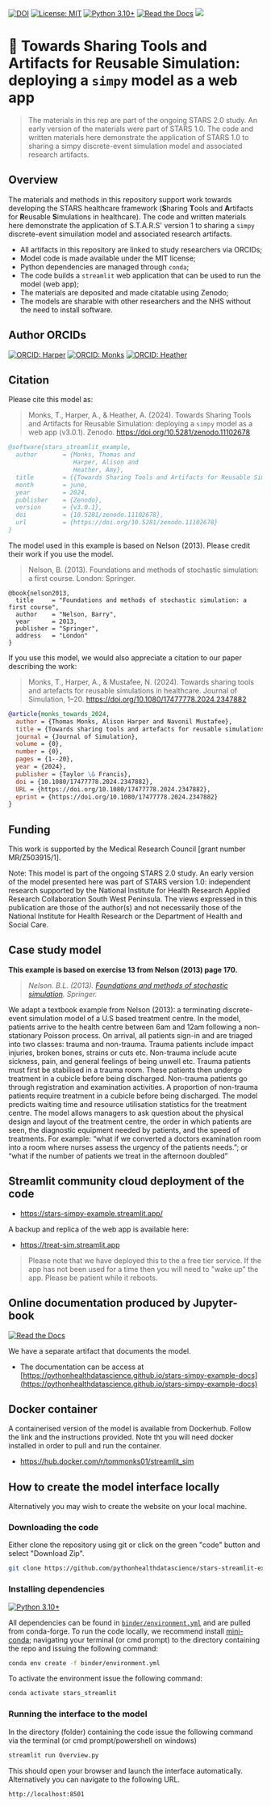 [![DOI](https://zenodo.org/badge/DOI/10.5281/zenodo.11102678.svg)](https://doi.org/10.5281/zenodo.11102678)
[![License: MIT](https://img.shields.io/badge/License-MIT-yellow.svg)](https://opensource.org/licenses/MIT)
[![Python 3.10+](https://img.shields.io/badge/python-3.10+-blue.svg)](https://www.python.org/downloads/release/python-3100+/)
[![Read the Docs](https://readthedocs.org/projects/pip/badge/?version=latest)](https://pythonhealthdatascience.github.io/stars-simpy-example-docs)
[<img src="https://img.shields.io/static/v1?label=dockerhub&message=images&color=important?style=for-the-badge&logo=docker">](https://hub.docker.com/r/tommonks01/treat_sim)

# 💫 Towards Sharing Tools and Artifacts for Reusable Simulation: deploying a `simpy` model as a web app

> The materials in this rep are part of the ongoing STARS 2.0 study. An early version of the materials were part of STARS 1.0. The code and written materials here demonstrate the application of STARS 1.0 to sharing a simpy discrete-event simulation model and associated research artifacts.

## Overview

The materials and methods in this repository support work towards developing the STARS healthcare framework (**S**haring **T**ools and **A**rtifacts for **R**eusable **S**imulations in healthcare).  The code and written materials here demonstrate the application of S.T.A.R.S' version 1 to sharing a `simpy` discrete-event simuilation model and associated research artifacts.  

* All artifacts in this repository are linked to study researchers via ORCIDs;
* Model code is made available under the MIT license;
* Python dependencies are managed through `conda`;
* The code builds a `streamlit` web application that can be used to run the model (web app);
* The materials are deposited and made citatable using Zenodo;
* The models are sharable with other researchers and the NHS without the need to install software.

## Author ORCIDs

[![ORCID: Harper](https://img.shields.io/badge/Alison_Harper_ORCID-0000--0001--5274--5037-brightgreen)](https://orcid.org/0000-0001-5274-5037)
[![ORCID: Monks](https://img.shields.io/badge/Tom_Monks_ORCID-0000--0003--2631--4481-brightgreen)](https://orcid.org/0000-0003-2631-4481)
[![ORCID: Heather](https://img.shields.io/badge/Amy_Heather_ORCID-0000--0002--6596--3479-brightgreen)](https://orcid.org/0000-0002-6596-3479)

## Citation

Please cite this model as:

> Monks, T., Harper, A., & Heather, A. (2024). Towards Sharing Tools and Artifacts for Reusable Simulation: deploying a `simpy` model as a web app (v3.0.1). Zenodo. https://doi.org/10.5281/zenodo.11102678

```bibtex
@software{stars_streamlit_example,
  author       = {Monks, Thomas and
                  Harper, Alison and
                  Heather, Amy},
  title        = {{Towards Sharing Tools and Artifacts for Reusable Simulation: deploying a `simpy` model as a web app}},
  month        = june,
  year         = 2024,
  publisher    = {Zenodo},
  version      = {v3.0.1},
  doi          = {10.5281/zenodo.11102678},
  url          = {https://doi.org/10.5281/zenodo.11102678}
}
```

The model used in this example is based on Nelson (2013).  Please credit their work if you use the model.

> Nelson, B. (2013). Foundations and methods of stochastic simulation: a first course. London: Springer.

```
@book{nelson2013,
  title     = "Foundations and methods of stochastic simulation: a first course",
  author    = "Nelson, Barry",
  year      = 2013,
  publisher = "Springer",
  address   = "London"
}
```

If you use this model, we would also appreciate a citation to our paper describing the work:

> Monks, T., Harper, A., & Mustafee, N. (2024). Towards sharing tools and artefacts for reusable simulations in healthcare. Journal of Simulation, 1–20. https://doi.org/10.1080/17477778.2024.2347882

```bibtex
@article{monks_towards_2024,
  author = {Thomas Monks, Alison Harper and Navonil Mustafee},
  title = {Towards sharing tools and artefacts for reusable simulations in healthcare},
  journal = {Journal of Simulation},
  volume = {0},
  number = {0},
  pages = {1--20},
  year = {2024},
  publisher = {Taylor \& Francis},
  doi = {10.1080/17477778.2024.2347882},
  URL = {https://doi.org/10.1080/17477778.2024.2347882},
  eprint = {https://doi.org/10.1080/17477778.2024.2347882}
}

```

## Funding

This work is supported by the Medical Research Council [grant number MR/Z503915/1].

Note: This model is part of the ongoing STARS 2.0 study. An early version of the model presented here was part of STARS version 1.0: independent research supported by the National Institute for Health Research Applied Research Collaboration South West Peninsula. The views expressed in this publication are those of the author(s) and not necessarily those of the National Institute for Health Research or the Department of Health and Social Care.

## Case study model

**This example is based on exercise 13 from Nelson (2013) page 170.**

> *Nelson. B.L. (2013). [Foundations and methods of stochastic simulation](https://www.amazon.co.uk/Foundations-Methods-Stochastic-Simulation-International/dp/1461461596/ref=sr_1_1?dchild=1&keywords=foundations+and+methods+of+stochastic+simulation&qid=1617050801&sr=8-1). Springer.* 

We adapt a textbook example from Nelson (2013): a terminating discrete-event simulation model of a U.S based treatment centre. In the model, patients arrive to the health centre between 6am and 12am following a non-stationary Poisson process. On arrival, all patients sign-in and are triaged into two classes: trauma and non-trauma. Trauma patients include impact injuries, broken bones, strains or cuts etc. Non-trauma include acute sickness, pain, and general feelings of being unwell etc. Trauma patients must first be stabilised in a trauma room. These patients then undergo treatment in a cubicle before being discharged. Non-trauma patients go through registration and examination activities. A proportion of non-trauma patients require treatment in a cubicle before being discharged. The model predicts waiting time and resource utilisation statistics for the treatment centre. The model allows managers to ask question about the physical design and layout of the treatment centre, the order in which patients are seen, the diagnostic equipment needed by patients, and the speed of treatments. For example: “what if we converted a doctors examination room into a room where nurses assess the urgency of the patients needs.”; or “what if the number of patients we treat in the afternoon doubled” 

## Streamlit community cloud deployment of the code

* https://stars-simpy-example.streamlit.app/

A backup and replica of the web app is available here:

* https://treat-sim.streamlit.app

> Please note that we have deployed this to the a free tier service.  If the app has not been used for a time then you will need to "wake up" the app.  Please be patient while it reboots.


## Online documentation produced by Jupyter-book

[![Read the Docs](https://readthedocs.org/projects/pip/badge/?version=latest)](https://pythonhealthdatascience.github.io/stars-simpy-example-docs)

We have a separate artifact that documents the model. 

* The documentation can be access at [https://pythonhealthdatascience.github.io/stars-simpy-example-docs](https://pythonhealthdatascience.github.io/stars-simpy-example-docs)

## Docker container

A containerised version of the model is available from Dockerhub.  Follow the link and the instructions provided.  Note tht you will need docker installed in order to pull and run the container.

* https://hub.docker.com/r/tommonks01/streamlit_sim

## How to create the model interface locally

Alternatively you may wish to create the website on your local machine.  

### Downloading the code

Either clone the repository using git or click on the green "code" button and select "Download Zip".

```bash
git clone https://github.com/pythonhealthdatascience/stars-streamlit-example
```

### Installing dependencies

[![Python 3.10+](https://img.shields.io/badge/python-3.10+-blue.svg)](https://www.python.org/downloads/release/python-3100+/)

All dependencies can be found in [`binder/environment.yml`]() and are pulled from conda-forge.  To run the code locally, we recommend install [mini-conda](https://docs.conda.io/en/latest/miniconda.html); navigating your terminal (or cmd prompt) to the directory containing the repo and issuing the following command:

```bash
conda env create -f binder/environment.yml
```

To activate the environment issue the following command:

```bash
conda activate stars_streamlit
```

### Running the interface to the model

In the directory (folder) containing the code issue the following command via the terminal (or cmd prompt/powershell on windows)

```bash
streamlit run Overview.py
```

This should open your browser and launch the interface automatically.  Alternatively you can navigate to the following URL.

```bash
http://localhost:8501
```

